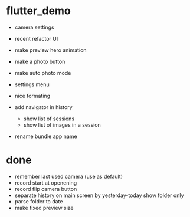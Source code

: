 # flutter_demo

- camera settings
- recent refactor UI

- make preview hero animation

- make a photo button
- make auto photo mode

- settings menu

- nice formating

- add navigator in history
    - show list of sessions
    - show list of images in a session

- rename bundle app name

# done
+ remember last used camera (use as default)
+ record start at openening
+ record flip camera button
+ separate history on main screen by yesterday-today show folder only
+ parse folder to date
+ make fixed preview size